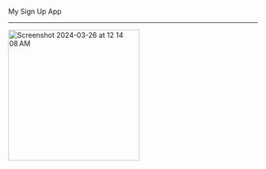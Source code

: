 My Sign Up App

_______________


<img width="265" alt="Screenshot 2024-03-26 at 12 14 08 AM" src="https://github.com/zubairkhawar/SignUp-Page-Java/assets/115324847/897187ad-bc56-4877-9efa-b98fc3f3e4c8">
